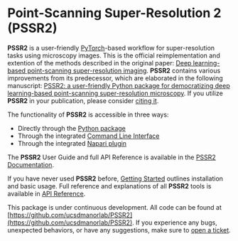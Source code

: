 # Point-Scanning Super-Resolution 2 (**PSSR2**)

**PSSR2** is a user-friendly [PyTorch](https://pytorch.org)-based workflow for super-resolution tasks using microscopy images.
This is the official reimplementation and extention of the methods described in the original paper: [Deep learning-based point-scanning super-resolution imaging](https://www.nature.com/articles/s41592-021-01080-z).
**PSSR2** contains various improvements from its predecessor, which are elaborated in the following manuscript:
[PSSR2: a user-friendly Python package for democratizing deep learning-based point-scanning super-resolution microscopy](https://bmcmethods.biomedcentral.com/articles/10.1186/s44330-024-00020-5).
If you utilize **PSSR2** in your publication, please consider [citing it](https://bmcmethods.biomedcentral.com/articles/10.1186/s44330-024-00020-5#citeas).

The functionality of **PSSR2** is accessible in three ways:

- Directly through the [Python package](https://pypi.org/project/pssr)
- Through the integrated [Command Line Interface](https://ucsdmanorlab.github.io/PSSR2/reference/CLI.html)
- Through the integrated [Napari plugin](https://ucsdmanorlab.github.io/PSSR2/guide/napari.html)

The **PSSR2** User Guide and full API Reference is available in the [PSSR2 Documentation](https://ucsdmanorlab.github.io/PSSR2).

If you have never used **PSSR2** before, [Getting Started](https://ucsdmanorlab.github.io/PSSR2/guide/start.html) outlines installation and basic usage.
Full reference and explanations of all **PSSR2** tools is available in [API Reference](https://ucsdmanorlab.github.io/PSSR2/reference/api.html).

This package is under continuous development. All code can be found at [https://github.com/ucsdmanorlab/PSSR2](https://github.com/ucsdmanorlab/PSSR2).
If you experience any bugs, unexpected behaviors, or have any suggestions, make sure to [open a ticket](https://github.com/ucsdmanorlab/PSSR2/issues).
